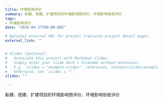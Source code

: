 ```yaml
---
title: 环境影响评价
summary: 新建、改建、扩建项目的环境影响预评价、环境影响验收评价
tags:
- 环境影响评价
date: "2016-04-27T00:00:00Z"

# Optional external URL for project (replaces project detail page).
external_link: ""


# Slides (optional).
#   Associate this project with Markdown slides.
#   Simply enter your slide deck's filename without extension.
#   E.g. `slides = "example-slides"` references `content/slides/example-slides.md`.
#   Otherwise, set `slides = ""`.
slides: ""

---
```


新建、改建、扩建项目的环境影响预评价、环境影响验收评价

